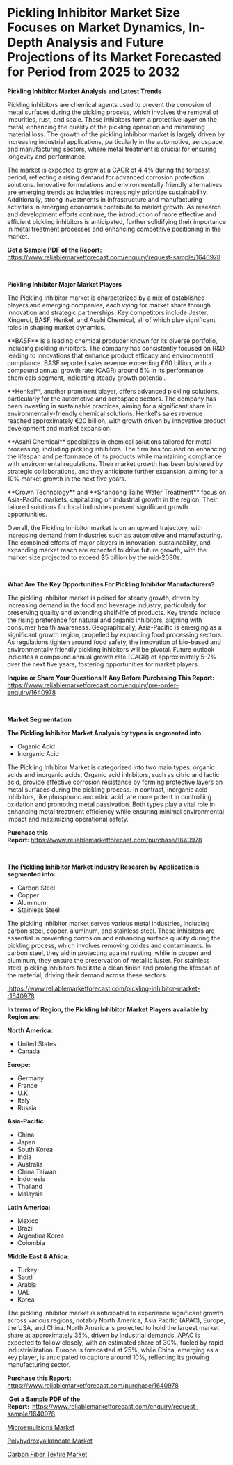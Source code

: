 <p><h1>Pickling Inhibitor Market Size Focuses on Market Dynamics, In-Depth Analysis and Future Projections of its Market Forecasted for Period from 2025 to 2032</h1></p><p><strong>Pickling Inhibitor Market Analysis and Latest Trends</strong></p>
<p><p>Pickling inhibitors are chemical agents used to prevent the corrosion of metal surfaces during the pickling process, which involves the removal of impurities, rust, and scale. These inhibitors form a protective layer on the metal, enhancing the quality of the pickling operation and minimizing material loss. The growth of the pickling inhibitor market is largely driven by increasing industrial applications, particularly in the automotive, aerospace, and manufacturing sectors, where metal treatment is crucial for ensuring longevity and performance.</p><p>The market is expected to grow at a CAGR of 4.4% during the forecast period, reflecting a rising demand for advanced corrosion protection solutions. Innovative formulations and environmentally friendly alternatives are emerging trends as industries increasingly prioritize sustainability. Additionally, strong investments in infrastructure and manufacturing activities in emerging economies contribute to market growth. As research and development efforts continue, the introduction of more effective and efficient pickling inhibitors is anticipated, further solidifying their importance in metal treatment processes and enhancing competitive positioning in the market.</p></p>
<p><strong>Get a Sample PDF of the Report:&nbsp;</strong> <a href="https://www.reliablemarketforecast.com/enquiry/request-sample/1640978?utm_campaign=1110&utm_medium=2&utm_source=Github&utm_content=ia&utm_term=02032025&utm_id=pickling-inhibitor">https://www.reliablemarketforecast.com/enquiry/request-sample/1640978</a></p>
<p>&nbsp;</p>
<p><strong>Pickling Inhibitor Major Market Players</strong></p>
<p><p>The Pickling Inhibitor market is characterized by a mix of established players and emerging companies, each vying for market share through innovation and strategic partnerships. Key competitors include Jester, Xingerui, BASF, Henkel, and Asahi Chemical, all of which play significant roles in shaping market dynamics.</p><p>**BASF** is a leading chemical producer known for its diverse portfolio, including pickling inhibitors. The company has consistently focused on R&D, leading to innovations that enhance product efficacy and environmental compliance. BASF reported sales revenue exceeding €60 billion, with a compound annual growth rate (CAGR) around 5% in its performance chemicals segment, indicating steady growth potential.</p><p>**Henkel**, another prominent player, offers advanced pickling solutions, particularly for the automotive and aerospace sectors. The company has been investing in sustainable practices, aiming for a significant share in environmentally-friendly chemical solutions. Henkel's sales revenue reached approximately €20 billion, with growth driven by innovative product development and market expansion.</p><p>**Asahi Chemical** specializes in chemical solutions tailored for metal processing, including pickling inhibitors. The firm has focused on enhancing the lifespan and performance of its products while maintaining compliance with environmental regulations. Their market growth has been bolstered by strategic collaborations, and they anticipate further expansion, aiming for a 10% market growth in the next five years.</p><p>**Crown Technology** and **Shandong Taihe Water Treatment** focus on Asia-Pacific markets, capitalizing on industrial growth in the region. Their tailored solutions for local industries present significant growth opportunities.</p><p>Overall, the Pickling Inhibitor market is on an upward trajectory, with increasing demand from industries such as automotive and manufacturing. The combined efforts of major players in innovation, sustainability, and expanding market reach are expected to drive future growth, with the market size projected to exceed $5 billion by the mid-2030s.</p></p>
<p>&nbsp;</p>
<p><strong>What Are The Key Opportunities For Pickling Inhibitor Manufacturers?</strong></p>
<p><p>The pickling inhibitor market is poised for steady growth, driven by increasing demand in the food and beverage industry, particularly for preserving quality and extending shelf-life of products. Key trends include the rising preference for natural and organic inhibitors, aligning with consumer health awareness. Geographically, Asia-Pacific is emerging as a significant growth region, propelled by expanding food processing sectors. As regulations tighten around food safety, the innovation of bio-based and environmentally friendly pickling inhibitors will be pivotal. Future outlook indicates a compound annual growth rate (CAGR) of approximately 5-7% over the next five years, fostering opportunities for market players.</p></p>
<p><strong>Inquire or Share Your Questions If Any Before Purchasing This Report:</strong> <a href="https://www.reliablemarketforecast.com/enquiry/pre-order-enquiry/1640978?utm_campaign=1110&utm_medium=2&utm_source=Github&utm_content=ia&utm_term=02032025&utm_id=pickling-inhibitor">https://www.reliablemarketforecast.com/enquiry/pre-order-enquiry/1640978</a></p>
<p>&nbsp;</p>
<p><strong>Market Segmentation</strong></p>
<p><strong>The Pickling Inhibitor Market Analysis by types is segmented into:</strong></p>
<p><ul><li>Organic Acid</li><li>Inorganic Acid</li></ul></p>
<p><p>The Pickling Inhibitor Market is categorized into two main types: organic acids and inorganic acids. Organic acid inhibitors, such as citric and lactic acid, provide effective corrosion resistance by forming protective layers on metal surfaces during the pickling process. In contrast, inorganic acid inhibitors, like phosphoric and nitric acid, are more potent in controlling oxidation and promoting metal passivation. Both types play a vital role in enhancing metal treatment efficiency while ensuring minimal environmental impact and maximizing operational safety.</p></p>
<p><strong>Purchase this Report:&nbsp;</strong><a href="https://www.reliablemarketforecast.com/purchase/1640978?utm_campaign=1110&utm_medium=2&utm_source=Github&utm_content=ia&utm_term=02032025&utm_id=pickling-inhibitor">https://www.reliablemarketforecast.com/purchase/1640978</a></p>
<p>&nbsp;</p>
<p><strong>The Pickling Inhibitor Market Industry Research by Application is segmented into:</strong></p>
<p><ul><li>Carbon Steel</li><li>Copper</li><li>Aluminum</li><li>Stainless Steel</li></ul></p>
<p><p>The pickling inhibitor market serves various metal industries, including carbon steel, copper, aluminum, and stainless steel. These inhibitors are essential in preventing corrosion and enhancing surface quality during the pickling process, which involves removing oxides and contaminants. In carbon steel, they aid in protecting against rusting, while in copper and aluminum, they ensure the preservation of metallic luster. For stainless steel, pickling inhibitors facilitate a clean finish and prolong the lifespan of the material, driving their demand across these sectors.</p></p>
<p><a href="https://www.reliablemarketforecast.com/pickling-inhibitor-market-r1640978?utm_campaign=1110&utm_medium=2&utm_source=Github&utm_content=ia&utm_term=02032025&utm_id=pickling-inhibitor">&nbsp;https://www.reliablemarketforecast.com/pickling-inhibitor-market-r1640978</a></p>
<p><strong>In terms of Region, the Pickling Inhibitor Market Players available by Region are:</strong></p>
<p>
    <p> <strong> North America: </strong>
        <ul>
            <li>United States</li>
            <li>Canada</li>
        </ul>
        </p> 
    <p> <strong> Europe: </strong>
        <ul>
            <li>Germany</li>
            <li>France</li>
            <li>U.K.</li>
            <li>Italy</li>
            <li>Russia</li>
        </ul>
        </p> 
    <p> <strong> Asia-Pacific: </strong>
        <ul>
            <li>China</li>
            <li>Japan</li>
            <li>South Korea</li>
            <li>India</li>
            <li>Australia</li>
            <li>China Taiwan</li>
            <li>Indonesia</li>
            <li>Thailand</li>
            <li>Malaysia</li>
        </ul>
        </p> 
    <p> <strong> Latin America: </strong>
        <ul>
            <li>Mexico</li>
            <li>Brazil</li>
            <li>Argentina Korea</li>
            <li>Colombia</li>
        </ul>
        </p> 
    <p> <strong> Middle East & Africa: </strong>
        <ul>
            <li>Turkey</li>
            <li>Saudi</li>
            <li>Arabia</li>
            <li>UAE</li>
            <li>Korea</li>
        </ul>
    </p>
    </p>
<p><p>The pickling inhibitor market is anticipated to experience significant growth across various regions, notably North America, Asia Pacific (APAC), Europe, the USA, and China. North America is projected to hold the largest market share at approximately 35%, driven by industrial demands. APAC is expected to follow closely, with an estimated share of 30%, fueled by rapid industrialization. Europe is forecasted at 25%, while China, emerging as a key player, is anticipated to capture around 10%, reflecting its growing manufacturing sector.</p></p>
<p><strong>Purchase this Report: </strong><a href="https://www.reliablemarketforecast.com/purchase/1640978?utm_campaign=1110&utm_medium=2&utm_source=Github&utm_content=ia&utm_term=02032025&utm_id=pickling-inhibitor">https://www.reliablemarketforecast.com/purchase/1640978</a></p>
<p>&nbsp;<strong>Get a Sample PDF of the Report:&nbsp;&nbsp;</strong><a href="https://www.reliablemarketforecast.com/enquiry/request-sample/1640978?utm_campaign=1110&utm_medium=2&utm_source=Github&utm_content=ia&utm_term=02032025&utm_id=pickling-inhibitor">https://www.reliablemarketforecast.com/enquiry/request-sample/1640978</a></p>
<p><strong></strong></p>
<p><p><a href="https://github.com/WillieWoodard/Market-Research-Report-List-7/blob/main/microemulsions-market.md?utm_campaign=1110&utm_medium=2&utm_source=Github&utm_content=ia&utm_term=02032025&utm_id=pickling-inhibitor">Microemulsions Market</a></p><p><a href="https://github.com/hacklmenckg6/Market-Research-Report-List-1/blob/main/polyhydroxyalkanoate-market.md?utm_campaign=1110&utm_medium=2&utm_source=Github&utm_content=ia&utm_term=02032025&utm_id=pickling-inhibitor">Polyhydroxyalkanoate Market</a></p><p><a href="https://github.com/knipsfilip8f/Market-Research-Report-List-1/blob/main/carbon-fiber-textile-market.md?utm_campaign=1110&utm_medium=2&utm_source=Github&utm_content=ia&utm_term=02032025&utm_id=pickling-inhibitor">Carbon Fiber Textile Market</a></p></p>